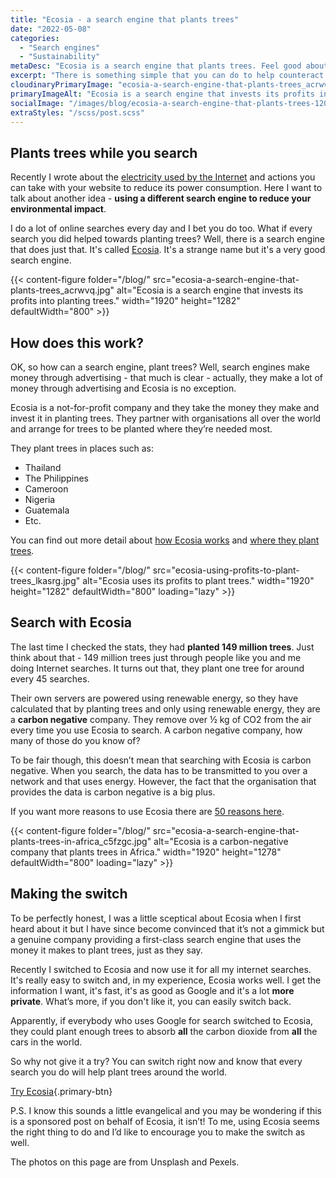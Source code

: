 ```yaml
---
title: "Ecosia - a search engine that plants trees"
date: "2022-05-08"
categories:
  - "Search engines"
  - "Sustainability"
metaDesc: "Ecosia is a search engine that plants trees. Feel good about searching the internet by knowing that each search helps combat climate change."
excerpt: "There is something simple that you can do to help counteract the climate emergency that we are experiencing - <strong>change the search engine you use</strong>. Ecosia is an easy-to-use and effective search engine that uses the money it makes to plant trees all over the world. All search engines make money from adverts placed on the search results pages and Ecosia is no exception. What makes them different is how they use that money. Find out more about Ecosia and how to make the switch (it's simple). You can feel good about every search you make, knowing that trees are being planted because of that simple action."
cloudinaryPrimaryImage: "ecosia-a-search-engine-that-plants-trees_acrwvq"
primaryImageAlt: "Ecosia is a search engine that invests its profits into planting trees."
socialImage: "/images/blog/ecosia-a-search-engine-that-plants-trees-1200.jpg"
extraStyles: "/scss/post.scss"
---
```


## Plants trees while you search

Recently I wrote about the [electricity used by the Internet](https://www.attractmore.uk/blog/want-to-save-the-planet-start-with-your-website/) and actions you can take with your website to reduce its power consumption. Here I want to talk about another idea - **using a different search engine to reduce your environmental impact**.

I do a lot of online searches every day and I bet you do too. What if every search you did helped towards planting trees? Well, there is a search engine that does just that. It's called [Ecosia](https://www.ecosia.org/). It's a strange name but it's a very good search engine.

{{< content-figure folder="/blog/"
src="ecosia-a-search-engine-that-plants-trees_acrwvq.jpg"
alt="Ecosia is a search engine that invests its profits into planting trees."
width="1920" height="1282" defaultWidth="800" >}}

## How does this work?

OK, so how can a search engine, plant trees? Well, search engines make money through advertising - that much is clear - actually, they make a lot of money through advertising and Ecosia is no exception.

Ecosia is a not-for-profit company and they take the money they make and invest it in planting trees. They partner with organisations all over the world and arrange for trees to be planted where they’re needed most.

They plant trees in places such as:

- Thailand
- The Philippines
- Cameroon
- Nigeria
- Guatemala
- Etc.

You can find out more detail about [how Ecosia works](https://info.ecosia.org/what) and [where they plant trees](https://blog.ecosia.org/tag/where-does-ecosia-plant-trees/).

{{< content-figure folder="/blog/"
src="ecosia-using-profits-to-plant-trees_lkasrg.jpg"
alt="Ecosia uses its profits to plant trees."
width="1920" height="1282" defaultWidth="800"
loading="lazy" >}}

## Search with Ecosia

The last time I checked the stats, they had **planted 149 million trees**. Just think about that - 149 million trees just through people like you and me doing Internet searches. It turns out that, they plant one tree for around every 45 searches.

Their own servers are powered using renewable energy, so they have calculated that by planting trees and only using renewable energy, they are a **carbon negative** company. They remove over ½ kg of CO2 from the air every time you use Ecosia to search. A carbon negative company, how many of those do you know of?

To be fair though, this doesn’t mean that searching with Ecosia is carbon negative. When you search, the data has to be transmitted to you over a network and that uses energy. However, the fact that the organisation that provides the data is carbon negative is a big plus.

If you want more reasons to use Ecosia there are [50 reasons here](https://blog.ecosia.org/50-reasons-to-use-ecosia/).

{{< content-figure folder="/blog/"
src="ecosia-a-search-engine-that-plants-trees-in-africa_c5fzgc.jpg"
alt="Ecosia is a carbon-negative company that plants trees in Africa."
width="1920" height="1278" defaultWidth="800"
loading="lazy" >}}

## Making the switch

To be perfectly honest, I was a little sceptical about Ecosia when I first heard about it but I have since become convinced that it’s not a gimmick but a genuine company providing a first-class search engine that uses the money it makes to plant trees, just as they say.

Recently I switched to Ecosia and now use it for all my internet searches. It's really easy to switch and, in my experience, Ecosia works well. I get the information I want, it's fast, it's as good as Google and it's a lot **more private**. What’s more, if you don't like it, you can easily switch back.

Apparently, if everybody who uses Google for search switched to Ecosia, they could plant enough trees to absorb **all** the carbon dioxide from **all** the cars in the world.

So why not give it a try? You can switch right now and know that every search you do will help plant trees around the world.

[Try Ecosia](https://www.ecosia.org/){.primary-btn}

P.S. I know this sounds a little evangelical and you may be wondering if this is a sponsored post on behalf of Ecosia, it isn’t! To me, using Ecosia seems the right thing to do and I’d like to encourage you to make the switch as well.

The photos on this page are from Unsplash and Pexels.
